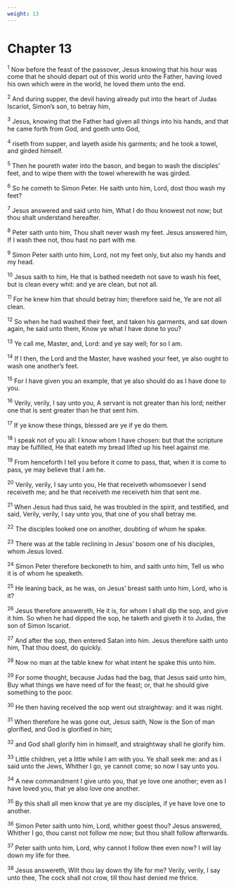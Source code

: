 ```yaml
---
weight: 13
---
```


# Chapter 13

<sup>1</sup> Now before the feast of the passover, Jesus knowing that his hour was come that he should depart out of this world unto the Father, having loved his own which were in the world, he loved them unto the end. 

<sup>2</sup> And during supper, the devil having already put into the heart of Judas Iscariot, Simon’s son, to betray him, 

<sup>3</sup> Jesus, knowing that the Father had given all things into his hands, and that he came forth from God, and goeth unto God, 

<sup>4</sup> riseth from supper, and layeth aside his garments; and he took a towel, and girded himself. 

<sup>5</sup> Then he poureth water into the bason, and began to wash the disciples’ feet, and to wipe them with the towel wherewith he was girded. 

<sup>6</sup> So he cometh to Simon Peter. He saith unto him, Lord, dost thou wash my feet? 

<sup>7</sup> Jesus answered and said unto him, What I do thou knowest not now; but thou shalt understand hereafter. 

<sup>8</sup> Peter saith unto him, Thou shalt never wash my feet. Jesus answered him, If I wash thee not, thou hast no part with me. 

<sup>9</sup> Simon Peter saith unto him, Lord, not my feet only, but also my hands and my head. 

<sup>10</sup> Jesus saith to him, He that is bathed needeth not save to wash his feet, but is clean every whit: and ye are clean, but not all. 

<sup>11</sup> For he knew him that should betray him; therefore said he, Ye are not all clean. 

<sup>12</sup> So when he had washed their feet, and taken his garments, and sat down again, he said unto them, Know ye what I have done to you? 

<sup>13</sup> Ye call me, Master, and, Lord: and ye say well; for so I am. 

<sup>14</sup> If I then, the Lord and the Master, have washed your feet, ye also ought to wash one another’s feet. 

<sup>15</sup> For I have given you an example, that ye also should do as I have done to you. 

<sup>16</sup> Verily, verily, I say unto you, A servant is not greater than his lord; neither one that is sent greater than he that sent him. 

<sup>17</sup> If ye know these things, blessed are ye if ye do them. 

<sup>18</sup> I speak not of you all: I know whom I have chosen: but that the scripture may be fulfilled, He that eateth my bread lifted up his heel against me. 

<sup>19</sup> From henceforth I tell you before it come to pass, that, when it is come to pass, ye may believe that I am he. 

<sup>20</sup> Verily, verily, I say unto you, He that receiveth whomsoever I send receiveth me; and he that receiveth me receiveth him that sent me. 

<sup>21</sup> When Jesus had thus said, he was troubled in the spirit, and testified, and said, Verily, verily, I say unto you, that one of you shall betray me. 

<sup>22</sup> The disciples looked one on another, doubting of whom he spake. 

<sup>23</sup> There was at the table reclining in Jesus’ bosom one of his disciples, whom Jesus loved. 

<sup>24</sup> Simon Peter therefore beckoneth to him, and saith unto him, Tell us who it is of whom he speaketh. 

<sup>25</sup> He leaning back, as he was, on Jesus’ breast saith unto him, Lord, who is it? 

<sup>26</sup> Jesus therefore answereth, He it is, for whom I shall dip the sop, and give it him. So when he had dipped the sop, he taketh and giveth it to Judas, the son of Simon Iscariot. 

<sup>27</sup> And after the sop, then entered Satan into him. Jesus therefore saith unto him, That thou doest, do quickly. 

<sup>28</sup> Now no man at the table knew for what intent he spake this unto him. 

<sup>29</sup> For some thought, because Judas had the bag, that Jesus said unto him, Buy what things we have need of for the feast; or, that he should give something to the poor. 

<sup>30</sup> He then having received the sop went out straightway: and it was night. 

<sup>31</sup> When therefore he was gone out, Jesus saith, Now is the Son of man glorified, and God is glorified in him; 

<sup>32</sup> and God shall glorify him in himself, and straightway shall he glorify him. 

<sup>33</sup> Little children, yet a little while I am with you. Ye shall seek me: and as I said unto the Jews, Whither I go, ye cannot come; so now I say unto you. 

<sup>34</sup> A new commandment I give unto you, that ye love one another; even as I have loved you, that ye also love one another. 

<sup>35</sup> By this shall all men know that ye are my disciples, if ye have love one to another. 

<sup>36</sup> Simon Peter saith unto him, Lord, whither goest thou? Jesus answered, Whither I go, thou canst not follow me now; but thou shalt follow afterwards. 

<sup>37</sup> Peter saith unto him, Lord, why cannot I follow thee even now? I will lay down my life for thee. 

<sup>38</sup> Jesus answereth, Wilt thou lay down thy life for me? Verily, verily, I say unto thee, The cock shall not crow, till thou hast denied me thrice. 


